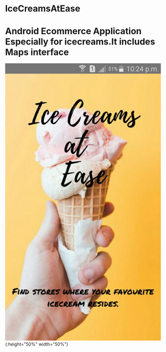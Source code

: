 # IceCreamsAtEase
# Android Ecommerce Application Especially for icecreams.It includes Maps interface
![alt text](https://raw.githubusercontent.com/salmanma6/IceCreamsAtEase/master/screenshots/1.jpeg){:height="50%" width="50%"}

